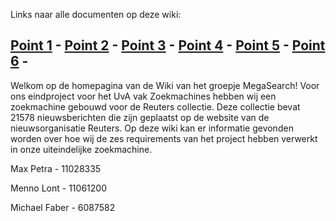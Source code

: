 
Links naar alle documenten op deze wiki:

[Point 1](https://github.com/MichaelF89/MegaSearch/blob/master/Wiki/Point%201%20-%20SERP.md) - 
[Point 2](https://github.com/MichaelF89/MegaSearch/blob/master/Wiki/Point%202%20-%20Advanced%20Search.md) - 
[Point 3](https://github.com/MichaelF89/MegaSearch/blob/master/Wiki/Point%203%20-%20Wordcloud.md) - 
[Point 4](https://github.com/MichaelF89/MegaSearch/blob/master/Wiki/Point%204%20-%20Timeline.md) - 
[Point 5](https://github.com/MichaelF89/MegaSearch/blob/master/Wiki/Point%205%20-%20Faceted%20Search.md) - 
[Point 6](https://github.com/MichaelF89/MegaSearch/blob/master/Wiki/Point%206%20-%20Evaluation.md) - 
------------------------------------------------------------------------------------------------------------------------------------------
Welkom op de homepagina van de Wiki van het groepje MegaSearch! Voor ons eindproject voor het UvA vak Zoekmachines hebben wij een zoekmachine gebouwd voor de Reuters collectie. Deze collectie bevat 21578 nieuwsberichten die zijn geplaatst op de website van de nieuwsorganisatie Reuters. Op deze wiki kan er informatie gevonden worden over hoe wij de zes requirements van het project hebben verwerkt in onze uiteindelijke zoekmachine.

Max Petra - 11028335

Menno Lont - 11061200

Michael Faber - 6087582
